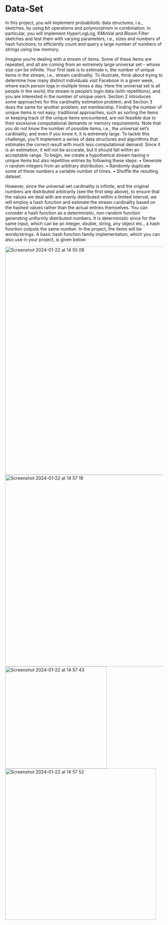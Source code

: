 # Data-Set

In this project, you will implement probabilistic data structures, i.e., sketches, by using bit operations and polymorphism in combination. in particular, you will implement HyperLogLog, KMinVal and Bloom Filter sketches and test them with varying parameters, i.e., sizes and numbers of hash functions, to efficiently count and query a large number of numbers of strings using low memory.

Imagine you’re dealing with a stream of items. Some of these items are repeated, and all are coming from an extremely large universal set - whose size can be infinite. Your first task is to estimate n, the number of unique items in the stream, i.e., stream cardinality. To illustrate, think about trying to determine how many distinct individuals visit Facebook in a given week, where each person logs in multiple times a day. Here the universal set is all people in the world, the stream is people’s login data (with repetitions), and you are interested in the number of unique users. Section 2 introduces some approaches for this cardinality estimation problem, and Section 3 does the same for another problem; set membership.
Finding the number of unique items is not easy; traditional approaches, such as sorting the items or keeping track of the unique items encountered, are not feasible due to their excessive computational demands or memory requirements. Note that you do not know the number of possible items, i.e., the universal set’s cardinality, and even if you know it, it is extremely large. To tackle this challenge, you’ll implement a series of data structures and algorithms that estimates the correct result with much less computational demand. Since it is an estimation, it will not be accurate, but it should fall within an acceptable range. To begin, we create a hypothetical stream having n unique items but also repetitive entries by following these steps:
• Generate n random integers from an arbitrary distribution.
• Randomly duplicate some of these numbers a variable number of times.
• Shuffle the resulting dataset.

However, since the universal set cardinality is infinite, and the original numbers are distributed arbitrarily (see the first step above), to ensure that the values we deal with are evenly distributed within a limited interval, we will employ a hash function and estimate the stream cardinality based on the hashed values rather than the actual entries themselves. You can consider a hash function as a deterministic, non-random function generating uniformly distributed numbers. It is deterministic since for the same input, which can be an integer, double, string, any object etc., a hash function outputs the same number. In the project, the items will be words/strings. A basic hash function family implementation, which you can also use in your project, is given below:

<img width="727" alt="Screenshot 2024-01-22 at 14 55 08" src="https://github.com/suleymanbrbr/Data-Set/assets/111366311/84f03d9c-f486-4c57-84a2-37cfc89029da">

<img width="611" alt="Screenshot 2024-01-22 at 14 57 19" src="https://github.com/suleymanbrbr/Data-Set/assets/111366311/48b4a6c9-1f32-4b37-9ede-080b053418a7">

<img width="325" alt="Screenshot 2024-01-22 at 14 57 43" src="https://github.com/suleymanbrbr/Data-Set/assets/111366311/65b98fb6-6c91-447d-a3c2-62f432cdb820">

<img width="482" alt="Screenshot 2024-01-22 at 14 57 52" src="https://github.com/suleymanbrbr/Data-Set/assets/111366311/02659d32-0634-40cf-961f-d8d35a2860f7">

